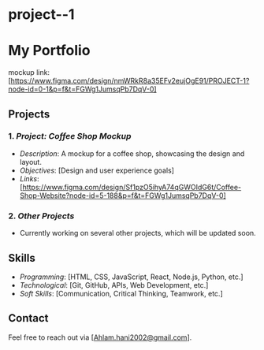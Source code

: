 # project--1
# My Portfolio
mockup link:[https://www.figma.com/design/nmWRkR8a35EFv2eujOgE91/PROJECT-1?node-id=0-1&p=f&t=FGWg1JumsqPb7DqV-0]
## Projects

### 1. *Project: Coffee Shop Mockup*
   - *Description*: A mockup for a coffee shop, showcasing the design and layout.
   - *Objectives*: [Design and user experience goals]
   - *Links*: [https://www.figma.com/design/Sf1pzO5ihyA74qGWOIdG6t/Coffee-Shop-Website?node-id=5-188&p=f&t=FGWg1JumsqPb7DqV-0]

### 2. *Other Projects*
   - Currently working on several other projects, which will be updated soon.

## Skills

- *Programming*: [HTML, CSS, JavaScript, React, Node.js, Python, etc.]
- *Technological*: [Git, GitHub, APIs, Web Development, etc.]
- *Soft Skills*: [Communication, Critical Thinking, Teamwork, etc.]

## Contact
Feel free to reach out via [Ahlam.hani2002@gmail.com].